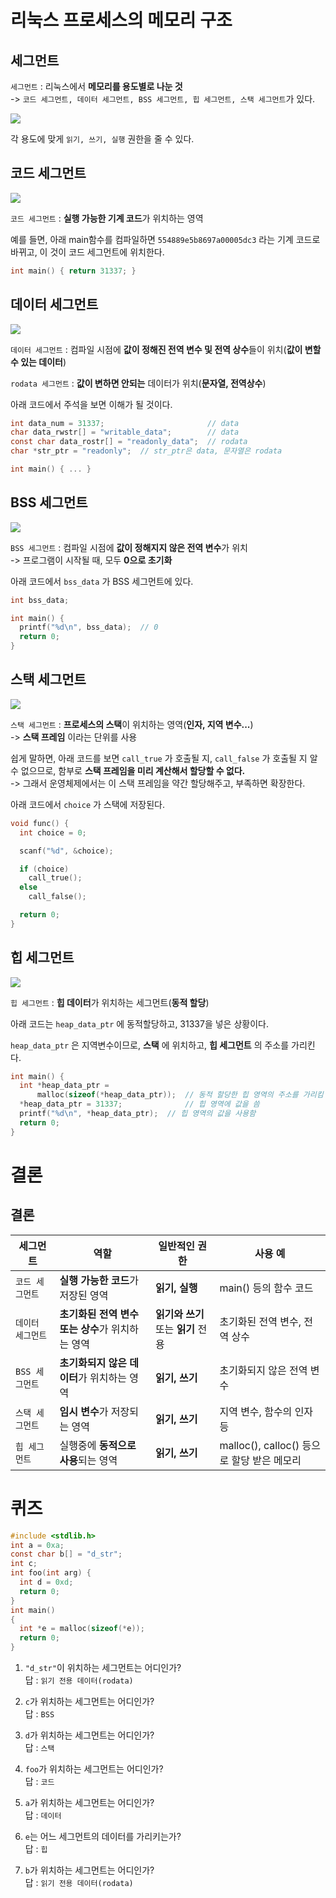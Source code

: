 # 리눅스 프로세스의 메모리 구조

## 세그먼트

``세그먼트`` : 리눅스에서 **메모리를 용도별로 나눈 것**  
-> ``코드 세그먼트, 데이터 세그먼트, BSS 세그먼트, 힙 세그먼트, 스택 세그먼트``가 있다.  

<img src="1.png">  

각 용도에 맞게 ``읽기, 쓰기, 실행`` 권한을 줄 수 있다.  

## 코드 세그먼트

<img src="2.png">

``코드 세그먼트`` : **실행 가능한 기계 코드**가 위치하는 영역  

예를 들면, 아래 main함수를 컴파일하면 ``554889e5b8697a00005dc3`` 라는 기계 코드로 바뀌고, 이 것이 코드 세그먼트에 위치한다.  

```c
int main() { return 31337; }
```

## 데이터 세그먼트

<img src="3.png">  

``데이터 세그먼트`` : 컴파일 시점에 **값이 정해진 전역 변수 및 전역 상수**들이 위치(**값이 변할 수 있는 데이터**)

``rodata 세그먼트`` : **값이 변하면 안되는** 데이터가 위치(**문자열, 전역상수**)

아래 코드에서 주석을 보면 이해가 될 것이다.  

```c
int data_num = 31337;                       // data
char data_rwstr[] = "writable_data";        // data
const char data_rostr[] = "readonly_data";  // rodata
char *str_ptr = "readonly";  // str_ptr은 data, 문자열은 rodata

int main() { ... }
```

## BSS 세그먼트

<img src="4.png"> 

``BSS 세그먼트`` : 컴파일 시점에 **값이 정해지지 않은 전역 변수**가 위치  
-> 프로그램이 시작될 때, 모두 **0으로 초기화**  

아래 코드에서 ``bss_data`` 가 BSS 세그먼트에 있다.

```c
int bss_data;

int main() {
  printf("%d\n", bss_data);  // 0
  return 0;
}
```

## 스택 세그먼트

<img src="5.png"> 

``스택 세그먼트`` : **프로세스의 스택**이 위치하는 영역(**인자, 지역 변수...**)  
-> **스택 프레임** 이라는 단위를 사용  

쉽게 말하면, 아래 코드를 보면 ``call_true`` 가 호출될 지, ``call_false`` 가 호출될 지 알 수 없으므로, 함부로 **스택 프레임을 미리 계산해서 할당할 수 없다.**  
-> 그래서 운영체제에서는 이 스택 프레임을 약간 할당해주고, 부족하면 확장한다.  

아래 코드에서 ``choice`` 가 스택에 저장된다.

```c
void func() {
  int choice = 0;

  scanf("%d", &choice);

  if (choice)
    call_true();
  else
    call_false();

  return 0;
}
```

## 힙 세그먼트

<img src="6.png"> 

``힙 세그먼트`` : **힙 데이터**가 위치하는 세그먼트(**동적 할당**)  

아래 코드는 ``heap_data_ptr`` 에 동적할당하고, 31337을 넣은 상황이다.  

``heap_data_ptr`` 은 지역변수이므로, **스택** 에 위치하고, **힙 세그먼트** 의 주소를 가리킨다.

```c
int main() {
  int *heap_data_ptr =
      malloc(sizeof(*heap_data_ptr));  // 동적 할당한 힙 영역의 주소를 가리킴
  *heap_data_ptr = 31337;              // 힙 영역에 값을 씀
  printf("%d\n", *heap_data_ptr);  // 힙 영역의 값을 사용함
  return 0;
}
```

# 결론

## 결론

|세그먼트|역할|일반적인 권한|사용 예|
|---|---|---|---|
|``코드 세그먼트``|**실행 가능한 코드**가 저장된 영역|**읽기, 실행**|main() 등의 함수 코드|
|``데이터 세그먼트``|**초기화된 전역 변수 또는 상수**가 위치하는 영역|**읽기와 쓰기** 또는 **읽기** 전용|초기화된 전역 변수, 전역 상수|
|``BSS 세그먼트``|**초기화되지 않은 데이터**가 위치하는 영역|**읽기, 쓰기**|초기화되지 않은 전역 변수|
|``스택 세그먼트``|**임시 변수**가 저장되는 영역|**읽기, 쓰기**|지역 변수, 함수의 인자 등|
|``힙 세그먼트``|실행중에 **동적으로 사용**되는 영역|**읽기, 쓰기**|malloc(), calloc() 등으로 할당 받은 메모리|

# 퀴즈

```c
#include <stdlib.h>
int a = 0xa;
const char b[] = "d_str";
int c;
int foo(int arg) {
  int d = 0xd;
  return 0;
}
int main()
{
  int *e = malloc(sizeof(*e));
  return 0;
}
```

1. ``"d_str"``이 위치하는 세그먼트는 어디인가?  
답 : ``읽기 전용 데이터(rodata)``

2. ``c``가 위치하는 세그먼트는 어디인가?  
답 : ``BSS``

3. ``d``가 위치하는 세그먼트는 어디인가?  
답 : ``스택``

4. ``foo``가 위치하는 세그먼트는 어디인가?  
답 : ``코드``

5. ``a``가 위치하는 세그먼트는 어디인가?  
답 : ``데이터``

6. ``e``는 어느 세그먼트의 데이터를 가리키는가?  
답 : ``힙``

7. ``b``가 위치하는 세그먼트는 어디인가?  
답 : ``읽기 전용 데이터(rodata)``
